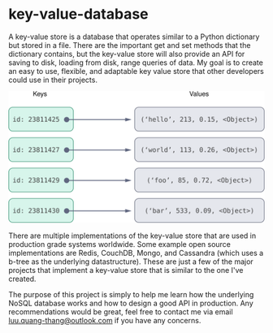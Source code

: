 # key-value-database

A key-value store is a database that operates similar to a Python dictionary but stored in a file. There are the important get and set methods that the dictionary contains, but the key-value store will also provide an API for saving to disk, loading from disk, range queries of data. My goal is to create an easy to use, flexible, and adaptable key value store that other developers could use in their projects.

![image](images/s1_kv_store_ex.svg)

There are multiple implementations of the key-value store that are used in production grade systems worldwide. Some example open source implementations are Redis, CouchDB, Mongo, and Cassandra (which uses a b-tree as the underlying datastructure). These are just a few of the major projects that implement a key-value store that is similar to the one I've created.


The purpose of this project is simply to help me learn how the underlying NoSQL database works and how to design a good API in production. Any recommendations would be great, feel free to contact me via email luu.quang-thang@outlook.com if you have any concerns.
